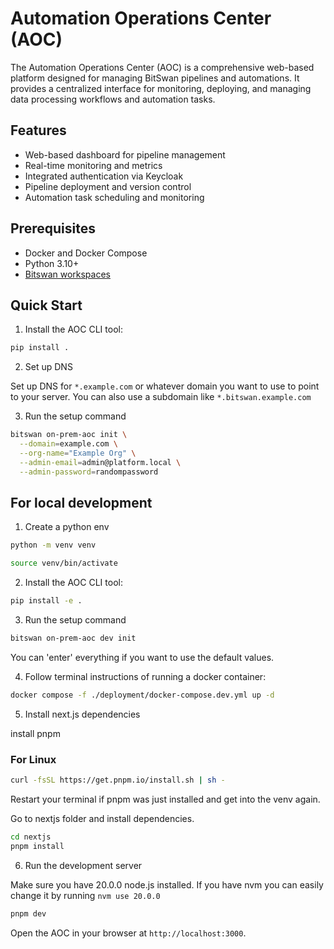 # Automation Operations Center (AOC)

The Automation Operations Center (AOC) is a comprehensive web-based platform designed for managing BitSwan pipelines and automations. It provides a centralized interface for monitoring, deploying, and managing data processing workflows and automation tasks.

## Features

- Web-based dashboard for pipeline management
- Real-time monitoring and metrics
- Integrated authentication via Keycloak
- Pipeline deployment and version control
- Automation task scheduling and monitoring

## Prerequisites

- Docker and Docker Compose
- Python 3.10+
- [Bitswan workspaces](https://github.com/bitswan-space/bitswan-workspaces)

## Quick Start

1. Install the AOC CLI tool:

```bash
pip install .
```

2. Set up DNS

Set up DNS for `*.example.com` or whatever domain you want to use to point to your server.
You can also use a subdomain like `*.bitswan.example.com`

3. Run the setup command

```bash
bitswan on-prem-aoc init \
  --domain=example.com \
  --org-name="Example Org" \
  --admin-email=admin@platform.local \
  --admin-password=randompassword
```

## For local development

1. Create a python env

```bash
python -m venv venv
```

```bash
source venv/bin/activate
```

2. Install the AOC CLI tool:

```bash
pip install -e .
```

3. Run the setup command

```bash
bitswan on-prem-aoc dev init
```

You can 'enter' everything if you want to use the default values.

4. Follow terminal instructions of running a docker container:

```bash
docker compose -f ./deployment/docker-compose.dev.yml up -d
```

5. Install next.js dependencies

install pnpm

### For Linux
```bash
curl -fsSL https://get.pnpm.io/install.sh | sh -
```

Restart your terminal if pnpm was just installed and get into the venv again.

Go to nextjs folder and install dependencies.

```bash
cd nextjs
pnpm install
```

6. Run the development server

Make sure you have 20.0.0 node.js installed. If you have nvm you can easily change it by running `nvm use 20.0.0`

```bash
pnpm dev
```

Open the AOC in your browser at `http://localhost:3000`.
